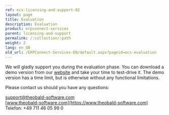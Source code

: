 ```yaml
---
ref: ecs-licensing-and-support-02
layout: page
title: Evaluation
description: Evaluation
product: erpconnect-services
parent: licensing-and-support
permalink: /:collection/:path
weight: 2
lang: en_GB
old_url: /ERPConnect-Services-EN/default.aspx?pageid=ecs-evaluation
---
```


We will gladly support you during the evaluation phase. You can download a demo version from our [website](https://www.theobald-software.com) and take your time to test-drive it. The demo version has a time limit, but is otherwise without any functional limitations.

Please contact us should you have any questions:

[support@theobald-software.com](mailto:support@theobald-software.com)<br>
[www.theobald-software.com](https://www.theobald-software.com)<br>
Telefon: +49 711 46 05 99 0